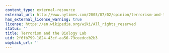 ```yaml
---
content_type: external-resource
external_url: http://www.nytimes.com/2003/07/02/opinion/terrorism-and-the-biology-lab.html
has_external_license_warning: true
license: https://en.wikipedia.org/wiki/All_rights_reserved
status: ''
title: Terrorism and the Biology Lab
uid: 2f6fb799-1824-43cf-aa56-79ceedccb2b3
wayback_url: ''
---
```

